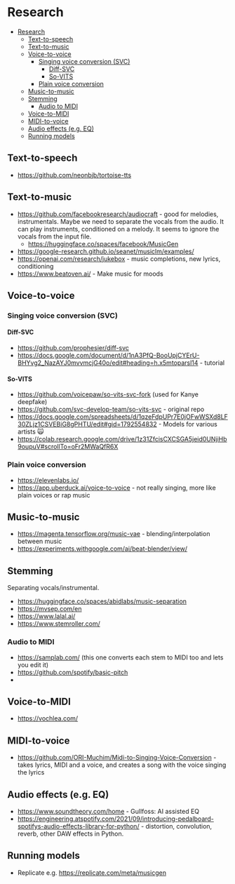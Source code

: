# Research

- [Research](#research)
  - [Text-to-speech](#text-to-speech)
  - [Text-to-music](#text-to-music)
  - [Voice-to-voice](#voice-to-voice)
    - [Singing voice conversion (SVC)](#singing-voice-conversion-svc)
      - [Diff-SVC](#diff-svc)
      - [So-VITS](#so-vits)
    - [Plain voice conversion](#plain-voice-conversion)
  - [Music-to-music](#music-to-music)
  - [Stemming](#stemming)
    - [Audio to MIDI](#audio-to-midi)
  - [Voice-to-MIDI](#voice-to-midi)
  - [MIDI-to-voice](#midi-to-voice)
  - [Audio effects (e.g. EQ)](#audio-effects-eg-eq)
  - [Running models](#running-models)

## Text-to-speech

- https://github.com/neonbjb/tortoise-tts

## Text-to-music

- https://github.com/facebookresearch/audiocraft - good for melodies, instrumentals. Maybe we need to separate the vocals from the audio. It can play instruments, conditioned on a melody. It seems to ignore the vocals from the input file.
  - https://huggingface.co/spaces/facebook/MusicGen
- https://google-research.github.io/seanet/musiclm/examples/
- https://openai.com/research/jukebox - music completions, new lyrics, conditioning
- https://www.beatoven.ai/ - Make music for moods

## Voice-to-voice

### Singing voice conversion (SVC)

#### Diff-SVC

- https://github.com/prophesier/diff-svc
- https://docs.google.com/document/d/1nA3PfQ-BooUpjCYErU-BHYvg2_NazAYJ0mvvmcjG40o/edit#heading=h.x5mtoparsl14 - tutorial

#### So-VITS

- https://github.com/voicepaw/so-vits-svc-fork (used for Kanye deepfake)
- https://github.com/svc-develop-team/so-vits-svc - original repo
- https://docs.google.com/spreadsheets/d/1qzeFdpUPr7E0jOFwWSXd8LF30ZLjz1CSVEBiG8gPHTU/edit#gid=1792554832 - Models for various artists 🙀
- https://colab.research.google.com/drive/1z31ZfcisCXCSGA5jeid0UNjiHb9oupuV#scrollTo=oFr2MWaQfR6X

### Plain voice conversion

- https://elevenlabs.io/
- https://app.uberduck.ai/voice-to-voice - not really singing, more like plain voices or rap music

## Music-to-music

- https://magenta.tensorflow.org/music-vae - blending/interpolation between music
- https://experiments.withgoogle.com/ai/beat-blender/view/

## Stemming

Separating vocals/instrumental.

- https://huggingface.co/spaces/abidlabs/music-separation
- https://mvsep.com/en
- https://www.lalal.ai/
- https://www.stemroller.com/

### Audio to MIDI

- https://samplab.com/ (this one converts each stem to MIDI too and lets you edit it)
- https://github.com/spotify/basic-pitch
-

## Voice-to-MIDI

- https://vochlea.com/

## MIDI-to-voice

- https://github.com/ORI-Muchim/Midi-to-Singing-Voice-Conversion - takes lyrics, MIDI and a voice, and creates a song with the voice singing the lyrics

## Audio effects (e.g. EQ)

- https://www.soundtheory.com/home - Gullfoss: AI assisted EQ
- https://engineering.atspotify.com/2021/09/introducing-pedalboard-spotifys-audio-effects-library-for-python/ - distortion, convolution, reverb, other DAW effects in Python.

## Running models

- Replicate e.g. https://replicate.com/meta/musicgen
